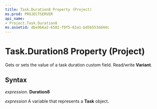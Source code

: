 ```yaml
---
title: Task.Duration8 Property (Project)
ms.prod: PROJECTSERVER
api_name:
- Project.Task.Duration8
ms.assetid: dbe9b6a2-6502-f9f5-62a1-bd5b553dd44c
---
```



# Task.Duration8 Property (Project)

 Gets or sets the value of a task duration custom field. Read/write **Variant**.


## Syntax

 _expression_. **Duration8**

 _expression_ A variable that represents a **Task** object.


